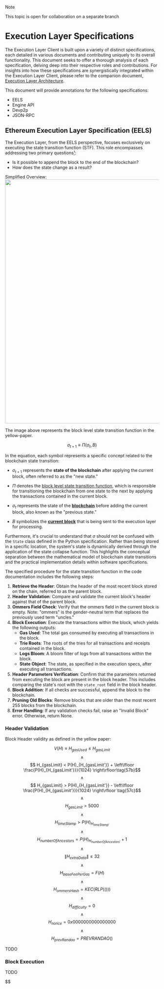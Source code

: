 > [!NOTE]
> This topic is open for collaboration on a separate branch

# Execution Layer Specifications

The Execution Layer Client is built upon a variety of distinct specifications, each detailed in various documents and contributing uniquely to its overall functionality. This document seeks to offer a thorough analysis of each specification, delving deep into their respective roles and contributions. For insights into how these specifications are synergistically integrated within the Execution Layer Client, please refer to the companion document, [Execution Layer Architecture](/wiki/EL/el-architecture.md).

This document will provide annotations for the following specifications:

- EELS
- Engine API
- Devp2p
- JSON-RPC

## Ethereum Execution Layer Specification (EELS)

The Execution Layer, from the EELS perspective, focuses exclusively on executing the state transition function (STF). This role encompasses addressing two primary questions[¹]:

- Is it possible to append the block to the end of the blockchain?
- How does the state change as a result?

Simplified Overview:
<img src="images/el-architecture/stf_eels.png" width="800"/>

The image above represents the block level state transition function in the yellow-paper.

$$
\begin{equation}
\sigma_{t+1} \equiv \Pi(\sigma_t, B)
\tag{2}
\end{equation}
$$

In the equation, each symbol represents a specific concept related to the blockchain state transition:

- $\sigma_{t+1}$ represents the **state of the blockchain** after applying the current block, often referred to as the "new state."
- $\Pi$ denotes the [block level state transition function](https://github.com/ethereum/execution-specs/blob/0f9e4345b60d36c23fffaa69f70cf9cdb975f4ba/src/ethereum/shanghai/fork.py#L145), which is responsible for transitioning the blockchain from one state to the next by applying the transactions contained in the current block.
- $\sigma_t$ represents the state of the **[blockchain](https://github.com/ethereum/execution-specs/blob/0f9e4345b60d36c23fffaa69f70cf9cdb975f4ba/src/ethereum/shanghai/fork.py#L73)** before adding the current block, also known as the "previous state."

- $B$ symbolizes the **[current block](https://github.com/ethereum/execution-specs/blob/0f9e4345b60d36c23fffaa69f70cf9cdb975f4ba/src/ethereum/shanghai/fork_types.py#L217)** that is being sent to the execution layer for processing.

Furthermore, it's crucial to understand that $\sigma$ should not be confused with the `State` class defined in the Python specification. Rather than being stored in a specific location, the system's state is dynamically derived through the application of the state collapse function. This highlights the conceptual separation between the mathematical model of blockchain state transitions and the practical implementation details within software specifications.

The specified procedure for the state transition function in the code documentation includes the following steps:

1. **Retrieve the Header**: Obtain the header of the most recent block stored on the chain, referred to as the parent block.
2. **Header Validation**: Compare and validate the current block's header against that of the parent block.
3. **Ommers Field Check**: Verify that the ommers field in the current block is empty. Note: "ommers" is the gender-neutral term that replaces the previously used term "uncles."
4. **Block Execution**: Execute the transactions within the block, which yields the following outputs:
   - **Gas Used**: The total gas consumed by executing all transactions in the block.
   - **Trie Roots**: The roots of the tries for all transactions and receipts contained in the block.
   - **Logs Bloom**: A bloom filter of logs from all transactions within the block.
   - **State Object**: The state, as specified in the execution specs, after executing all transactions.
5. **Header Parameters Verification**: Confirm that the parameters returned from executing the block are present in the block header. This includes comparing the state's root with the `state_root` field in the block header.
6. **Block Addition**: If all checks are successful, append the block to the blockchain.
7. **Pruning Old Blocks**: Remove blocks that are older than the most recent 255 blocks from the blockchain.
8. **Error Handling**: If any validation checks fail, raise an "Invalid Block" error. Otherwise, return None.

### Header Validation

Block Header validity as defined in the yellow paper:

$$
V(H) \equiv H_{gasUsed} \leq H_{gasLimit} \tag{57a}$$ $$\land$$ $$ H_{gasLimit} < P(H)_{H_{gasLimit'}} + \left\lfloor \frac{P(H)_{H_{gasLimit'}}}{1024} \right\rfloor\tag{57b}$$
$$\land $$ $$ H_{gasLimit} > P(H)_{H_{gasLimit'}} - \left\lfloor \frac{P(H)_{H_{gasLimit'}}}{1024} \right\rfloor \tag{57c}$$ $$\land$$ $$ H_{gasLimit} > 5000\tag{57d}$$ $$ \land  $$  $$H_{timeStamp} > P(H)_{H_{timeStamp'}} \tag{57e}$$ $$\land$$ $$ H_{numberOfAncestors} = P(H)_{H_{numberOfAncestors'}} + 1 \tag{57f}$$ $$\land$$ $$ \|H_{extraData}\| \leq 32 \tag{57g}$$ $$\land$$ $$ H_{baseFeePerGas} = F(H) \tag{57h}$$ $$\land$$ $$ H_{ommersHash} = KEC(RLP(())) \tag{57j}$$ $$\land$$ $$ H_{difficulty} = 0\tag{57k}$$ $$\land $$ $$H_{nonce} = 0x0000000000000000 \tag{57l}$$ $$\land$$ $$ H_{prevRandao} = PREVRANDAO() \tag{57m}$$


TODO

### Block Execution

TODO


[¹]: https://archive.devcon.org/archive/watch/6/eels-the-future-of-execution-layer-specifications/?tab=YouTube
$$
